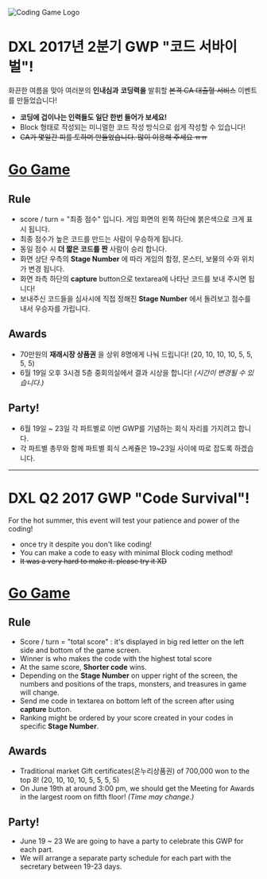 ![Coding Game Logo](https://github.sec.samsung.net/pius-lee/codesurvival/raw/master/img/Code-survivor.png)

# DXL 2017년 2분기 GWP "__코드 서바이벌__"!

화끈한 여름을 맞아 여러분의 __인내심과__ __코딩력을__ 발휘할 ~~본격 CA 대출혈 서비스~~ 이벤트를 만들었습니다! 

* __코딩에 겁이나는 인력들도 일단 한번 들어가 보세요!__
* Block 형태로 작성되는 미니멀한 코드 작성 방식으로 쉽게 작성할 수 있습니다!
* ~~CA가 몇일간 피를 토하며 만들었습니다. 많이 이용해 주세요 ㅠㅠ~~

# __[Go Game](https://github.sec.samsung.net/pages/pius-lee/codesurvival/)__

## Rule
* score / turn = "최종 점수" 입니다. 게임 화면의 왼쪽 하단에 붉은색으로 크게 표시 됩니다.
* 최종 점수가 높은 코드를 만드는 사람이 우승하게 됩니다.
* 동일 점수 시 __더 짧은 코드를 짠__ 사람이 승리 합니다.
* 화면 상단 우측의 __Stage Number__ 에 따라 게임의 함정, 몬스터, 보물의 수와 위치가 변경 됩니다.
* 화면 좌측 하단의 __capture__ button으로 textarea에 나타난 코드를 보내 주시면 됩니다!
* 보내주신 코드들을 심사시에 직접 정해진 __Stage Number__ 에서 돌려보고 점수를 내서 우승자를 가립니다.

## Awards
* 70만원의 __재래시장 상품권__ 을 상위 8명에게 나눠 드립니다! (20, 10, 10, 10, 5, 5, 5, 5)
* 6월 19일 오후 3시경 5층 중회의실에서 결과 시상을 합니다! _(시간이 변경될 수 있습니다.)_

## Party!
* 6월 19일 ~ 23일 각 파트별로 이번 GWP를 기념하는 회식 자리를 가지려고 합니다.
* 각 파트별 총무와 함께 파트별 회식 스케쥴은 19~23일 사이에 따로 잡도록 하겠습니다.

----

# DXL Q2 2017 GWP "Code Survival"!

For the hot summer, this event will test your patience and power of the coding!

* once try it despite you don't like coding!
* You can make a code to easy with minimal Block coding method!
* ~~It was a very hard to make it. please try it XD~~

# __[Go Game](https://github.sec.samsung.net/pages/pius-lee/codesurvival/)__

## Rule
* Score / turn = "total score" : it's displayed in big red letter on the left side and bottom of the game screen.
* Winner is who makes the code with the highest total score
* At the same score, __Shorter code__ wins.
* Depending on the __Stage Number__ on upper right of the screen, the numbers and positions of the traps, monsters, and treasures in game will change.
* Send me code in textarea on bottom left of the screen after using __capture__ button.
* Ranking might be ordered by your score created in your codes in specific __Stage Number__.

## Awards
* Traditional market Gift certificates(온누리상품권) of 700,000 won to the top 8! (20, 10, 10, 10, 5, 5, 5, 5)
* On June 19th at around 3:00 pm, we should get the Meeting for Awards in the largest room on fifth floor! _(Time may change.)_

## Party!
* June 19 ~ 23 We are going to have a party to celebrate this GWP for each part.
* We will arrange a separate party schedule for each part with the secretary between 19-23 days.